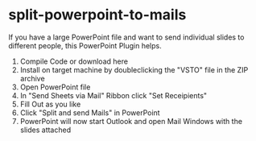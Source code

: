 # split-powerpoint-to-mails

If you have a large PowerPoint file and want to send individual slides to different people, this PowerPoint Plugin helps.
1) Compile Code or download here
2) Install on target machine by doubleclicking the "VSTO" file in the ZIP archive
3) Open PowerPoint file
4) In "Send Sheets via Mail" Ribbon click "Set Receipients"
5) Fill Out as you like
6) Click "Split and send Mails" in PowerPoint
7) PowerPoint will now start Outlook and open Mail Windows with the slides attached
